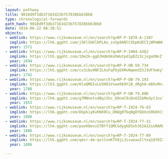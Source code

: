 ```yaml
---
layout: pathway
title: 9010d9f3db37163d23b757838bb630b8
type: chronological-forwards
path_hash: 9010d9f3db37163d23b757838bb630b8
date: 2018-06-22 08:38:51
objects:
- weblink: https://www.rijksmuseum.nl/en/search?q=RP-P-1878-A-1307
  imglink: https://lh6.ggpht.com/j5KlSGKlbPLAo_zxSp8ANlCXbpKdECIjWPmWHmVk0yaOdQcirowuJ39NbImH1b1bozbd1-Fj6ym31HhiBTJZCiQtkQ=s200
  year: 1571
- weblink: https://www.rijksmuseum.nl/en/search?q=RP-P-1904-4362
  imglink: https://lh5.ggpht.com/1Oe2k-gg8JHdmSKohWutpd1pDZz3cjxgaUNxIT2l5vLbEiau-p-Z14CinMZ9h89UfMu420qmPEF-IczgsADqqY-ARfAL=s200
  year: 1694
- weblink: https://www.rijksmuseum.nl/en/search?q=RP-P-OB-59.734
  imglink: https://lh5.ggpht.com/cx3i6u9NF2LXzFqFDyDXMvNqmedZSJ3UFVwkyYVCXsFfuZ9icRR7qG9e9dUOI5SORjnHkywQdb2S0pAkiXvqnKJvNQ=s200
  year: 1742
- weblink: https://www.rijksmuseum.nl/en/search?q=RP-P-OB-79.193
  imglink: https://lh3.ggpht.com/HlaQMGIxLU3HO1Vxem5KOYiB_dRghA-m0XvMnrC8NL0c6lfcYyb55D941ACfHiBhv2z4gg0hCY7DPOWj_K4e9bgUOw=s200
  year: 1788
- weblink: https://www.rijksmuseum.nl/en/search?q=RP-P-OB-79.806
  imglink: https://lh4.ggpht.com/g7MNnotsdBqiShc_DOnoC9cDnOZSbModytJnv7do-wNjvJkDYj2nWRRV4l-GxTqGsRsYg3SmJx6jMOFO3PxoQdJSVQ=s200
  year: 1853
- weblink: https://www.rijksmuseum.nl/en/search?q=RP-T-1924-76-63
  imglink: https://lh6.ggpht.com/DGpkiyKvKNX0Cu_DNQg0TbqNgDYQUXzG9bOXCyfZ9PL0FUhbAotY7zZsR5Gzg3DBxdWgQbNGX9HCMfwZTknSuAnDuO4=s200
  year: 1886
- weblink: https://www.rijksmuseum.nl/en/search?q=RP-T-1924-77-31
  imglink: https://lh4.ggpht.com/pavKOesvSTBYf1QMCGdygkD5xhJ6IA32soRAREyiIrBMl-v2jnQg4RBULChL2P0eD3vOcX_peLCAIxIg4jpYQ3lrflRi=s200
  year: 1886
- weblink: https://www.rijksmuseum.nl/en/search?q=RP-T-1924-77-89
  imglink: https://lh5.ggpht.com/q4zr-4m-qxlCnnKTh0jL3ivaeaoIlYxq1QY0IXjMHvlBWO1cUDc-pZf3rLHtOBWAn5y5O5wzeDFE8kyCgFesd3qj9Q=s200
  year: 1886

---
```

